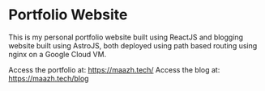 # Portfolio Website

This is my personal portfolio website built using ReactJS and blogging website built using AstroJS, both deployed using path based routing using nginx on a Google Cloud VM.

Access the portfolio at: https://maazh.tech/
Access the blog at: https://maazh.tech/blog
